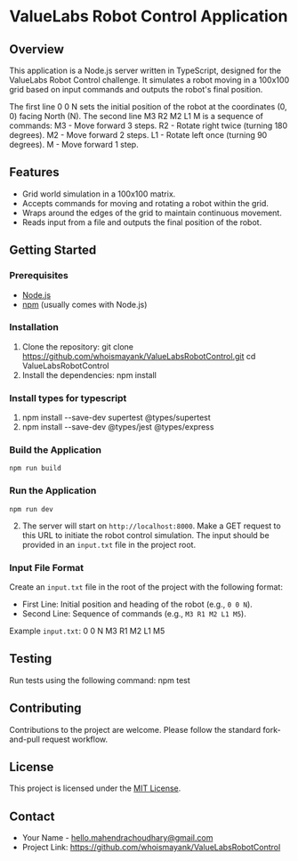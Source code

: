 # ValueLabs Robot Control Application

## Overview

This application is a Node.js server written in TypeScript, designed for the ValueLabs Robot Control challenge. It simulates a robot moving in a 100x100 grid based on input commands and outputs the robot's final position.

The first line 0 0 N sets the initial position of the robot at the coordinates (0, 0) facing North (N).
The second line M3 R2 M2 L1 M is a sequence of commands:
M3 - Move forward 3 steps.
R2 - Rotate right twice (turning 180 degrees).
M2 - Move forward 2 steps.
L1 - Rotate left once (turning 90 degrees).
M - Move forward 1 step.

## Features

- Grid world simulation in a 100x100 matrix.
- Accepts commands for moving and rotating a robot within the grid.
- Wraps around the edges of the grid to maintain continuous movement.
- Reads input from a file and outputs the final position of the robot.

## Getting Started

### Prerequisites

- [Node.js](https://nodejs.org/)
- [npm](https://www.npmjs.com/) (usually comes with Node.js)

### Installation

1. Clone the repository:
    git clone https://github.com/whoismayank/ValueLabsRobotControl.git
    cd ValueLabsRobotControl    
2. Install the dependencies:
    npm install

### Install types for typescript
1. npm install --save-dev supertest @types/supertest
2. npm install --save-dev @types/jest @types/express
### Build the Application
    npm run build

### Run the Application
    npm run dev


2. The server will start on `http://localhost:8000`. Make a GET request to this URL to initiate the robot control simulation. The input should be provided in an `input.txt` file in the project root.

### Input File Format

Create an `input.txt` file in the root of the project with the following format:

- First Line: Initial position and heading of the robot (e.g., `0 0 N`).
- Second Line: Sequence of commands (e.g., `M3 R1 M2 L1 M5`).

Example `input.txt`:
0 0 N
M3 R1 M2 L1 M5

## Testing

Run tests using the following command:
    npm test


## Contributing

Contributions to the project are welcome. Please follow the standard fork-and-pull request workflow.

## License

This project is licensed under the [MIT License](LICENSE).

## Contact

- Your Name - [hello.mahendrachoudhary@gmail.com](mailto:hello.mahendrachoudhary@gmail.com)
- Project Link: https://github.com/whoismayank/ValueLabsRobotControl


